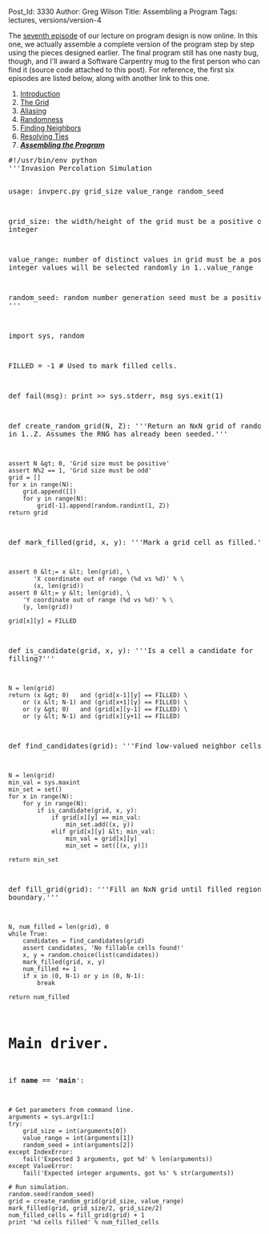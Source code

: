 Post_Id: 3330
Author: Greg Wilson
Title: Assembling a Program
Tags: lectures, versions/version-4

<p>The <a href="{{root_path}}/4_0/invperc/assembly.html">seventh episode</a> of our lecture on program design is now online.  In this one, we actually assemble a complete version of the program step by step using the pieces designed earlier. The final program still has one nasty bug, though, and I'll award a Software Carpentry mug to the first person who can find it (source code attached to this post).  For reference, the first six episodes are listed below, along with another link to this one.</p>
<ol>
<li><a href="{{root_path}}/4_0/invperc/intro.html">Introduction</a></li>
<li><a href="{{root_path}}/4_0/invperc/grid.html">The Grid</a></li>
<li><a href="{{root_path}}/4_0/invperc/aliasing.html">Aliasing</a></li>
<li><a href="{{root_path}}/4_0/invperc/random.html">Randomness</a></li>
<li><a href="{{root_path}}/4_0/invperc/neighbors.html">Finding Neighbors</a></li>
<li><a href="{{root_path}}/4_0/invperc/ties.html">Resolving Ties</a></li>
<li><strong><em><a href="{{root_path}}/4_0/invperc/assembly.html">Assembling the Program</a></em></strong></li>
</ol>
<pre>#!/usr/bin/env python
'''Invasion Percolation Simulation

usage: invperc.py grid_size value_range random_seed

grid_size:   the width/height of the grid
             must be a positive odd integer

value_range: number of distinct values in grid
             must be a positive integer
             values will be selected randomly in 1..value_range

random_seed:   random number generation seed
             must be a positive integer
'''

import sys, random

FILLED = -1    # Used to mark filled cells.

def fail(msg):
    print &gt;&gt; sys.stderr, msg
    sys.exit(1)

def create_random_grid(N, Z):
    '''Return an NxN grid of random values in 1..Z.
    Assumes the RNG has already been seeded.'''

    assert N &gt; 0, 'Grid size must be positive'
    assert N%2 == 1, 'Grid size must be odd'
    grid = []
    for x in range(N):
        grid.append([])
        for y in range(N):
            grid[-1].append(random.randint(1, Z))
    return grid

def mark_filled(grid, x, y):
    '''Mark a grid cell as filled.'''

    assert 0 &lt;= x &lt; len(grid), \
           'X coordinate out of range (%d vs %d)' % \
           (x, len(grid))
    assert 0 &lt;= y &lt; len(grid), \
        'Y coordinate out of range (%d vs %d)' % \
        (y, len(grid))

    grid[x][y] = FILLED

def is_candidate(grid, x, y):
    '''Is a cell a candidate for filling?'''

    N = len(grid)
    return (x &gt; 0)   and (grid[x-1][y] == FILLED) \
        or (x &lt; N-1) and (grid[x+1][y] == FILLED) \
        or (y &gt; 0)   and (grid[x][y-1] == FILLED) \
        or (y &lt; N-1) and (grid[x][y+1] == FILLED)

def find_candidates(grid):
    '''Find low-valued neighbor cells.'''

    N = len(grid)
    min_val = sys.maxint
    min_set = set()
    for x in range(N):
        for y in range(N):
            if is_candidate(grid, x, y):
                if grid[x][y] == min_val:
                    min_set.add((x, y))
                elif grid[x][y] &lt; min_val:
                    min_val = grid[x][y]
                    min_set = set([(x, y)])

    return min_set

def fill_grid(grid):
    '''Fill an NxN grid until filled region hits boundary.'''

    N, num_filled = len(grid), 0
    while True:
        candidates = find_candidates(grid)
        assert candidates, 'No fillable cells found!'
        x, y = random.choice(list(candidates))
        mark_filled(grid, x, y)
        num_filled += 1
        if x in (0, N-1) or y in (0, N-1):
            break

    return num_filled

# Main driver.
if __name__ == '__main__':

    # Get parameters from command line.
    arguments = sys.argv[1:]
    try:
        grid_size = int(arguments[0])
        value_range = int(arguments[1])
        random_seed = int(arguments[2])
    except IndexError:
        fail('Expected 3 arguments, got %d' % len(arguments))
    except ValueError:
        fail('Expected integer arguments, got %s' % str(arguments))

    # Run simulation.
    random.seed(random_seed)
    grid = create_random_grid(grid_size, value_range)
    mark_filled(grid, grid_size/2, grid_size/2)
    num_filled_cells = fill_grid(grid) + 1
    print '%d cells filled' % num_filled_cells
</pre>
